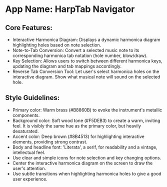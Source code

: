 # **App Name**: HarpTab Navigator

## Core Features:

- Interactive Harmonica Diagram: Displays a dynamic harmonica diagram highlighting holes based on note selection.
- Note-to-Tab Conversion: Convert a selected music note to its corresponding harmonica tab notation (hole number, blow/draw).
- Key Selection: Allows users to switch between different harmonica keys, updating the diagram and tab mappings accordingly.
- Reverse Tab Conversion Tool: Let user's select harmonica holes on the interactive diagram. Show what musical note will sound on the selected hole.

## Style Guidelines:

- Primary color: Warm brass (#B8860B) to evoke the instrument's metallic components.
- Background color: Soft wood tone (#F5DEB3) to create a warm, inviting feel. It is visibly the same hue as the primary color, but heavily desaturated.
- Accent color: Deep brown (#8B4513) for highlighting interactive elements, providing strong contrast.
- Body and headline font: 'Literata', a serif, for readability and a vintage, intellectual feel.
- Use clear and simple icons for note selection and key changing options.
- Center the interactive harmonica diagram on the screen to draw the user's attention.
- Use subtle transitions when highlighting harmonica holes to give a good user experience.